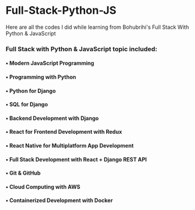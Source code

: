 # Full-Stack-Python-JS
Here are all the codes I did while learning from Bohubrihi's Full Stack With Python &amp; JavaScript


### Full Stack with Python & JavaScript topic included:
#### • Modern JavaScript Programming
#### • Programming with Python
#### • Python for Django
#### • SQL for Django
#### • Backend Development with Django
#### • React for Frontend Development with Redux
#### • React Native for Multiplatform App Development
#### • Full Stack Development with React + Django REST API
#### • Git & GitHub
#### • Cloud Computing with AWS
#### • Containerized Development with Docker

